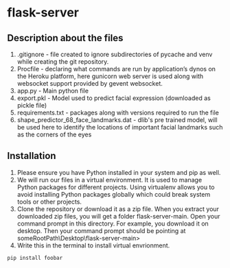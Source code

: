 # flask-server
## Description about the files
1. .gitignore - file created to ignore subdirectories of pycache and venv while creating the git repository.
2. Procfile - declaring what commands are run by application’s dynos on the Heroku platform, here gunicorn web server is used along with websocket support provided by gevent websocket.
3. app.py - Main python file
4. export.pkl - Model used to predict facial expression (downloaded as pickle file)
5. requirements.txt - packages along with versions required to run the file
6. shape_predictor_68_face_landmarks.dat - dlib's pre trained model, will be used here to identify the locations of important facial landmarks such as the corners of the eyes
## Installation
1. Please ensure you have Python installed in your system and pip as well.
2. We will run our files in a virtual environment. It is used to manage Python packages for different projects. Using virtualenv allows you to avoid installing Python packages globally which could break system tools or other projects.
3. Clone the repository or download it as a zip file. When you extract your downloaded zip files, you will get a folder flask-server-main. Open your command prompt in this directory. For example, you download it on desktop. Then your command prompt should be pointing at someRootPath\Desktop\flask-server-main>
4. Write this in the terminal to install virtual envrionment.</br> 
```bash
pip install foobar
```

